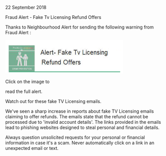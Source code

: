 22 September 2018

Fraud Alert - Fake Tv Licensing Refund Offers

Thanks to Neighbourhood Alert for sending the following warning from Fraud Alert :

[](http://www.northcrayresidents.org.uk/fraud_alerts/fa026.pdf)

![Image](images/nm0573_1.gif)

Click on the image to

read the full alert.

Watch out for these fake TV Licensing emails.

We've seen a sharp increase in reports about fake TV Licensing emails claiming to offer refunds. The emails state that the refund cannot be processed due to 'invalid account details'. The links provided in the emails lead to phishing websites designed to steal personal and financial details.

Always question unsolicited requests for your personal or financial information in case it's a scam. Never automatically click on a link in an unexpected email or text.
